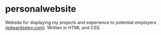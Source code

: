# personalwebsite

Website for displaying my projects and experience to potential employers [(edwardseley.com)](http://www.edwardseley.com). Written in HTML and CSS.
